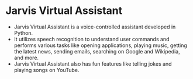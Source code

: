 # Jarvis Virtual Assistant
- Jarvis Virtual Assistant is a voice-controlled assistant developed in Python.
- It utilizes speech recognition to understand user commands and performs various tasks like opening applications, playing music, getting the latest news, sending emails, searching on Google and Wikipedia, and more.
- Jarvis Virtual Assistant also has fun features like telling jokes and playing songs on YouTube.
